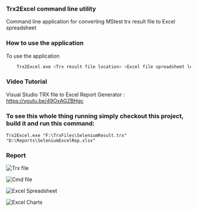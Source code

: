 ### Trx2Excel command line utility

Command line application for converting MStest trx result file to Excel spreadsheet

### How to use the application

To use the application

```c
	Trx2Excel.exe <Trx result file location> <Excel file spreadsheet location>
```

### Video Tutorial

Visual Studio TRX file to Excel Report Generator : https://youtu.be/49OxAGZBHgc

### To see this whole thing running simply checkout this project, build it and run this command:

`Trx2Excel.exe "F:\TrxFiles\SeleniumResult.trx" "D:\Reports\SeleniumExcelRep.xlsx"`

### Report


![Trx file](https://github.com/rahulrathore44/Trx2Excel/blob/master/Trx2Excel/Srcshots/Trx.PNG)


![Cmd file](https://github.com/rahulrathore44/Trx2Excel/blob/master/Trx2Excel/Srcshots/Capture.PNG)


![Excel Spreadsheet](https://github.com/rahulrathore44/Trx2Excel/blob/master/Trx2Excel/Srcshots/Excel1.PNG)


![Excel Charts](https://github.com/rahulrathore44/Trx2Excel/blob/master/Trx2Excel/Srcshots/Excel2.PNG)



